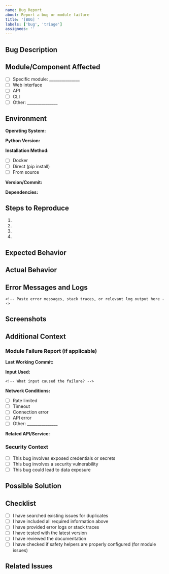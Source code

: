 ```yaml
---
name: Bug Report
about: Report a bug or module failure
title: '[BUG] '
labels: ['bug', 'triage']
assignees: ''
---
```


## Bug Description

<!-- A clear and concise description of the bug -->

## Module/Component Affected

<!-- Which module or component is affected? -->
- [ ] Specific module: _______________
- [ ] Web interface
- [ ] API
- [ ] CLI
- [ ] Other: _______________

## Environment

**Operating System:**
<!-- e.g., Ubuntu 22.04, macOS 14.0, Windows 11 -->

**Python Version:**
<!-- Run: python --version -->

**Installation Method:**
- [ ] Docker
- [ ] Direct (pip install)
- [ ] From source

**Version/Commit:**
<!-- e.g., v2.1.0 or commit SHA -->

**Dependencies:**
<!-- Run: pip list | grep -E "(requests|beautifulsoup4|dnspython)" -->

## Steps to Reproduce

1. 
2. 
3. 
4. 

## Expected Behavior

<!-- What should have happened? -->

## Actual Behavior

<!-- What actually happened? -->

## Error Messages and Logs

```
<!-- Paste error messages, stack traces, or relevant log output here -->
```

## Screenshots

<!-- If applicable, add screenshots to help explain the problem -->

## Additional Context

### Module Failure Report (if applicable)

**Last Working Commit:**
<!-- If this used to work, which commit was it working in? -->

**Input Used:**
```
<!-- What input caused the failure? -->
```

**Network Conditions:**
- [ ] Rate limited
- [ ] Timeout
- [ ] Connection error
- [ ] API error
- [ ] Other: _______________

**Related API/Service:**
<!-- e.g., Shodan, VirusTotal, Google, etc. -->

### Security Context

- [ ] This bug involves exposed credentials or secrets
- [ ] This bug involves a security vulnerability
- [ ] This bug could lead to data exposure

<!-- If checked, please follow the security reporting process in SECURITY.md instead -->

## Possible Solution

<!-- Optional: Suggest a fix or workaround if you have one -->

## Checklist

- [ ] I have searched existing issues for duplicates
- [ ] I have included all required information above
- [ ] I have provided error logs or stack traces
- [ ] I have tested with the latest version
- [ ] I have reviewed the documentation
- [ ] I have checked if safety helpers are properly configured (for module issues)

## Related Issues

<!-- Link any related issues here -->
